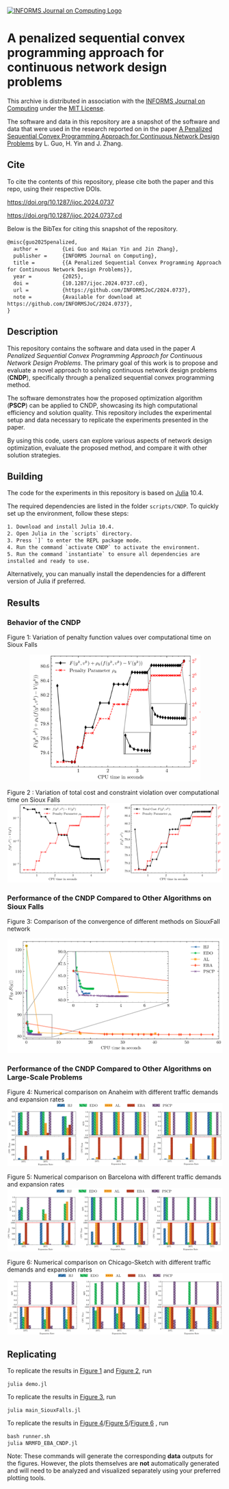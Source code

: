 [![INFORMS Journal on Computing Logo](https://INFORMSJoC.github.io/logos/INFORMS_Journal_on_Computing_Header.jpg)](https://pubsonline.informs.org/journal/ijoc)

# A penalized sequential convex programming approach for continuous network design problems

This archive is distributed in association with the [INFORMS Journal on
Computing](https://pubsonline.informs.org/journal/ijoc) under the [MIT License](LICENSE).

The software and data in this repository are a snapshot of the software and data
that were used in the research reported on in the paper 
[A Penalized Sequential Convex Programming Approach for Continuous Network Design Problems](https://doi.org/10.1287/ijoc.2024.0737) by L. Guo, H. Yin and J. Zhang. 


## Cite

To cite the contents of this repository, please cite both the paper and this repo, using their respective DOIs.

https://doi.org/10.1287/ijoc.2024.0737

https://doi.org/10.1287/ijoc.2024.0737.cd

Below is the BibTex for citing this snapshot of the repository.

```
@misc{guo2025penalized,
  author =        {Lei Guo and Haian Yin and Jin Zhang},
  publisher =     {INFORMS Journal on Computing},
  title =         {{A Penalized Sequential Convex Programming Approach for Continuous Network Design Problems}},
  year =          {2025},
  doi =           {10.1287/ijoc.2024.0737.cd},
  url =           {https://github.com/INFORMSJoC/2024.0737},
  note =          {Available for download at https://github.com/INFORMSJoC/2024.0737},
}  
```

## Description

This repository contains the software and data used in the paper *A Penalized Sequential Convex Programming Approach for Continuous Network Design Problems*. The primary goal of this work is to propose and evaluate a novel approach to solving continuous network design problems (**CNDP**), specifically through a penalized sequential convex programming method.

The software demonstrates how the proposed optimization algorithm (**PSCP**) can be applied to CNDP, showcasing its high computational efficiency and solution quality. This repository includes the experimental setup and data necessary to replicate the experiments presented in the paper.

By using this code, users can explore various aspects of network design optimization, evaluate the proposed method, and compare it with other solution strategies.

## Building

The code for the experiments in this repository is based on [Julia](https://github.com/JuliaLang/julia) 10.4.

The required dependencies are listed in the folder `scripts/CNDP`. To quickly set up the environment, follow these steps:

```
1. Download and install Julia 10.4.
2. Open Julia in the `scripts` directory.
3. Press `]` to enter the REPL package mode.
4. Run the command `activate CNDP` to activate the environment.
5. Run the command `instantiate` to ensure all dependencies are installed and ready to use.
```

Alternatively, you can manually install the dependencies for a different version of Julia if preferred.


## Results

### Behavior of the CNDP

Figure 1: Variation of penalty function values over computational time on Sioux Falls

<p align = "center">    
<img  src="results/Figure1.png" alt="Figure 1" width="400" />
</p>

Figure 2 : Variation of total cost and constraint violation over computational time on Sioux Falls
![Figure 2](results/Figure2.png)

### Performance of the CNDP Compared to Other Algorithms on Sioux Falls

Figure 3: Comparison of the convergence of different methods on SiouxFall network
<p align = "center">    
<img  src="results/Figure3.png" alt="Figure 3" width="600" />
</p>

### Performance of the CNDP Compared to Other Algorithms on Large-Scale Problems

Figure 4: Numerical comparison on Anaheim with different traffic demands and expansion rates
![Figure 4](results/Figure4.png)

Figure 5: Numerical comparison on Barcelona with different traffic demands and expansion rates
![Figure 5](results/Figure5.png)

Figure 6: Numerical comparison on Chicago-Sketch with different traffic demands and expansion rates
![Figure 6](results/Figure6.png)


## Replicating

To replicate the results in [Figure 1](results/Figure1) and [Figure 2](results/Figure2), run 

```
julia demo.jl
```

To replicate the results in [Figure 3](results/Figure3), run 

```
julia main_SiouxFalls.jl
```

To replicate the results in [Figure 4](results/Figure4)/[Figure 5](results/Figure5)/[Figure 6](results/Figure6) , run 

```
bash runner.sh
julia NRMFD_EBA_CNDP.jl
```

Note: These commands will generate the corresponding **data** outputs for the figures. However, the plots themselves are **not** automatically generated and will need to be analyzed and visualized separately using your preferred plotting tools.